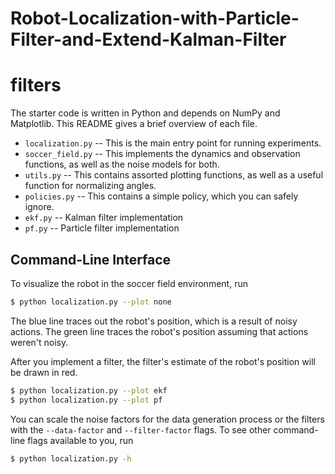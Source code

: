 # Robot-Localization-with-Particle-Filter-and-Extend-Kalman-Filter
# filters

The starter code is written in Python and depends on NumPy and Matplotlib.
This README gives a brief overview of each file.

- `localization.py` -- This is the main entry point for running experiments.
- `soccer_field.py` -- This implements the dynamics and observation functions,
  as well as the noise models for both.
- `utils.py` -- This contains assorted plotting functions, as well as a useful
  function for normalizing angles.
- `policies.py` -- This contains a simple policy, which you can safely ignore.
- `ekf.py` -- Kalman filter implementation
- `pf.py` -- Particle filter implementation

## Command-Line Interface

To visualize the robot in the soccer field environment, run
```bash
$ python localization.py --plot none
```
The blue line traces out the robot's position, which is a result of noisy actions.
The green line traces the robot's position assuming that actions weren't noisy.

After you implement a filter, the filter's estimate of the robot's position will be drawn in red.
```bash
$ python localization.py --plot ekf
$ python localization.py --plot pf
```

You can scale the noise factors for the data generation process or the filters
with the `--data-factor` and `--filter-factor` flags. To see other command-line
flags available to you, run
```bash
$ python localization.py -h
```
